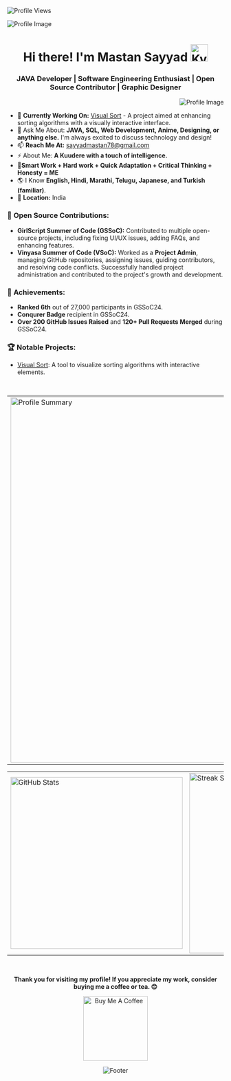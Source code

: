 <p align="left">
  <img src="https://komarev.com/ghpvc/?username=mastansayyad&label=Profile%20views&color=0e75b6&style=flat" alt="Profile Views" />
</p>

![Profile Image](https://github.com/MastanSayyad/MastanSayyad/assets/101971980/3ff0f328-6d29-409d-9c88-ae31c930f613)

<h1 align="center">
  Hi there! I'm Mastan Sayyad <img height="40" alt="Kyubey" src="https://raw.githubusercontent.com/innng/innng/master/assets/kyubey.gif"/>
</h1>

<h3 align="center">
  JAVA Developer | Software Engineering Enthusiast | Open Source Contributor | Graphic Designer
</h3>

<img align="right" src="https://github.com/SankshipthShetty/SankshipthShetty/assets/99337968/2bd05422-3a3b-4d7c-94a1-7cdb584c09d7" alt="Profile Image"/>

<br>

- 🌱 **Currently Working On:** [Visual Sort](https://visual-sort-pink.vercel.app/) - A project aimed at enhancing sorting algorithms with a visually interactive interface.
- 💬 Ask Me About: **JAVA, SQL, Web Development, Anime, Designing, or anything else.** I'm always excited to discuss technology and design!
- 📫 **Reach Me At:** [sayyadmastan78@gmail.com](mailto:sayyadmastan78@gmail.com)
- ⚡ About Me: **A Kuudere with a touch of intelligence.**
- 💎**Smart Work + Hard work + Quick Adaptation + Critical Thinking + Honesty = ME**
- 🌎 I Know **English, Hindi, Marathi, Telugu, Japanese, and Turkish (familiar)**.
- 📍 **Location:** India


### 🚀 **Open Source Contributions:**
  - **GirlScript Summer of Code (GSSoC):** Contributed to multiple open-source projects, including fixing UI/UX issues, adding FAQs, and enhancing features.
  - **Vinyasa Summer of Code (VSoC):** Worked as a **Project Admin**, managing GitHub repositories, assigning issues, guiding contributors, and resolving code conflicts. Successfully handled project administration and contributed to the project's growth and development.

### 🌟 **Achievements:**
  - **Ranked 6th** out of 27,000 participants in GSSoC24.
  - **Conqurer Badge** recipient in GSSoC24.
  - **Over 200 GitHub Issues Raised** and **120+ Pull Requests Merged** during GSSoC24.

### 🏆 **Notable Projects:**
  - [Visual Sort](https://visual-sort-pink.vercel.app/): A tool to visualize sorting algorithms with interactive elements.
 
<br>


<table width="100%" align="center">
<tr>
<td>
  <img width="850em" src="http://github-profile-summary-cards.vercel.app/api/cards/profile-details?username=mastansayyad&theme=radical" alt="Profile Summary">
</td>
</tr>
</table>

<table width="100%" align="center">
<tr>
<td>
  <img width="400em" src="https://github-readme-stats.vercel.app/api?username=mastansayyad&show_icons=true&locale=en&theme=radical" alt="GitHub Stats"/>
</td>
<td>
  <img width="420em" src="https://github-readme-streak-stats.herokuapp.com/?user=mastansayyad&theme=radical" alt="Streak Stats"/>
</td>
</tr>
</table>

<br>

<p align="center">
  <b>Thank you for visiting my profile! If you appreciate my work, consider buying me a coffee or tea. 😊</b>
</p>

<p align="center">
  <a href="https://buymeacoffee.com/sayyadmast3" target="_blank">
    <img src="https://cdn.buymeacoffee.com/buttons/v2/default-red.png" alt="Buy Me A Coffee" width="150"/>
  </a>
</p>

<p align="center">
  <img src="https://capsule-render.vercel.app/api?type=waving&color=gradient&height=60&section=footer" alt="Footer"/>
</p>
